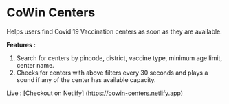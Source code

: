 # CoWin Centers

Helps users find Covid 19 Vaccination centers as soon as they are available.

**Features :**
1. Search for centers by pincode, district, vaccine type, minimum age limit, center name.
2. Checks for centers with above filters every 30 seconds and plays a sound if any of the center has available capacity.

Live : [Checkout on Netlify] (https://cowin-centers.netlify.app)